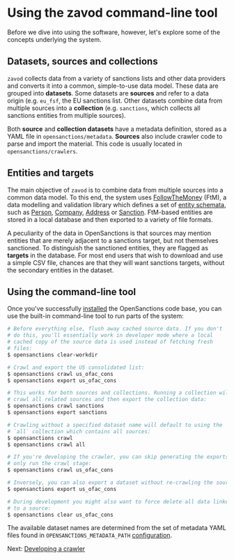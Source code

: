 # Using the zavod command-line tool 

Before we dive into using the software, however, let's explore some of the concepts underlying the system.

## Datasets, sources and collections

`zavod` collects data from a variety of sanctions lists and other data providers and converts it into a common, simple-to-use data model. These data are grouped into **datasets**. Some datasets are **sources** and refer to a data origin (e.g. ``eu_fsf``, the EU sanctions list. Other datasets combine data from multiple sources into a **collection** (e.g. ``sanctions``, which collects all sanctions entities from multiple sources).

Both **source** and **collection datasets** have a metadata definition, stored as a YAML file in ``opensanctions/metadata``. **Sources** also include crawler code to parse and import the material. This code is usually located in ``opensanctions/crawlers``.

## Entities and targets

The main objective of `zavod` is to combine data from multiple sources into a common data model. To this end, the system uses [FollowTheMoney](/docs/entities/) (FtM), a data modelling and validation library which defines a set of [entity schemata](/reference/#schema), such as [Person](/reference/#schema.Person), [Company](/reference/#schema.Company), 
[Address](/reference/#schema.Address) or [Sanction](/reference/#schema.Sanction). FtM-based entities are stored in a local database and then exported to a variety of file formats.

A peculiarity of the data in OpenSanctions is that sources may mention entities that are merely adjacent to a sanctions target, but not themselves sanctioned. To distinguish the sanctioned entities, they are flagged as **targets** in the database. For most end users that wish to download and use a simple CSV file, chances are that they will want sanctions targets, without the secondary entities in the dataset.

## Using the command-line tool

Once you've successfully [installed](/docs/opensource/install/) the OpenSanctions code base, you can use the built-in command-line tool to run parts of the system:

```bash
# Before everything else, flush away cached source data. If you don't 
# do this, you'll essentially work in developer mode where a local
# cached copy of the source data is used instead of fetching fresh
# files:
$ opensanctions clear-workdir

# Crawl and export the US consolidated list:
$ opensanctions crawl us_ofac_cons
$ opensanctions export us_ofac_cons

# This works for both sources and collections. Running a collection will
# crawl all related sources and then export the collection data:
$ opensanctions crawl sanctions
$ opensanctions export sanctions

# Crawling without a specified dataset name will default to using the
# `all` collection which contains all sources:
$ opensanctions crawl
$ opensanctions crawl all

# If you're developing the crawler, you can skip generating the exports and
# only run the crawl stage:
$ opensanctions crawl us_ofac_cons

# Inversely, you can also export a dataset without re-crawling the sources:
$ opensanctions export us_ofac_cons

# During development you might also want to force delete all data linked
# to a source:
$ opensanctions clear us_ofac_cons
```

The available dataset names are determined from the set of metadata YAML files found in ``OPENSANCTIONS_METADATA_PATH`` [configuration](/docs/opensource/install/#config).

Next: [Developing a crawler](/docs/opensource/crawlers/)

